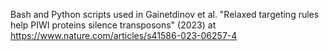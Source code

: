Bash and Python scripts used in Gainetdinov et al. "Relaxed targeting rules help PIWI proteins silence transposons" (2023) at https://www.nature.com/articles/s41586-023-06257-4
